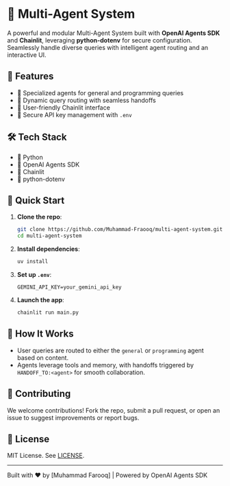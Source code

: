 # 🤖 Multi-Agent System

A powerful and modular Multi-Agent System built with **OpenAI Agents SDK** and **Chainlit**, leveraging **python-dotenv** for secure configuration. Seamlessly handle diverse queries with intelligent agent routing and an interactive UI.

## 🌟 Features
- 🧠 Specialized agents for general and programming queries
- 🔄 Dynamic query routing with seamless handoffs
- 💬 User-friendly Chainlit interface
- 🔐 Secure API key management with `.env`

## 🛠 Tech Stack
- 🐍 Python
- 🤖 OpenAI Agents SDK
- 💬 Chainlit
- 🔐 python-dotenv

## 🚀 Quick Start
1. **Clone the repo**:
   ```bash
   git clone https://github.com/Muhammad-Fraooq/multi-agent-system.git
   cd multi-agent-system
   ```
2. **Install dependencies**:
   ```bash
   uv install
   ```
3. **Set up `.env`**:
   ```
   GEMINI_API_KEY=your_gemini_api_key
   ```
4. **Launch the app**:
   ```bash
   chainlit run main.py
   ```

## 🧠 How It Works
- User queries are routed to either the `general` or `programming` agent based on content.
- Agents leverage tools and memory, with handoffs triggered by `HANDOFF_TO:<agent>` for smooth collaboration.

## 🤝 Contributing
We welcome contributions! Fork the repo, submit a pull request, or open an issue to suggest improvements or report bugs.

## 📄 License
MIT License. See [LICENSE](LICENSE).

---

Built with ❤️ by [Muhammad Farooq] | Powered by OpenAI Agents SDK
